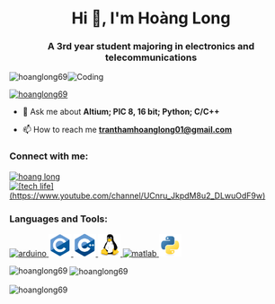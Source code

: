 <h1 align="center">Hi 👋, I'm Hoàng Long</h1>
<h3 align="center">A 3rd year student majoring in electronics and telecommunications</h3>
<img align="right" alt="Coding" width="400" src="https://cdn.dribbble.com/users/1162077/screenshots/3848914/programmer.gif">

<p align="left"> <img src="https://komarev.com/ghpvc/?username=hoanglong69&label=Profile%20views&color=0e75b6&style=flat" alt="hoanglong69" /> </p>

<p align="left"> <a href="https://github.com/ryo-ma/github-profile-trophy"><img src="https://github-profile-trophy.vercel.app/?username=hoanglong69" alt="hoanglong69" /></a> </p>

- 💬 Ask me about **Altium; PIC 8, 16 bit; Python; C/C++**

- 📫 How to reach me **tranthamhoanglong01@gmail.com**

<h3 align="left">Connect with me:</h3>
<p align="left">
<a href="https://www.facebook.com/hoanglong111203" target="blank"><img align="center" src="https://raw.githubusercontent.com/rahuldkjain/github-profile-readme-generator/master/src/images/icons/Social/facebook.svg" alt="hoang long" height="30" width="40" /></a>
<a href="https://www.youtube.com/@hoanglong01_altium" target="blank"><img align="center" src="https://raw.githubusercontent.com/rahuldkjain/github-profile-readme-generator/master/src/images/icons/Social/youtube.svg" alt="[tech life](https://www.youtube.com/channel/UCnru_JkpdM8u2_DLwuOdF9w)" height="30" width="40" /></a>
</p>

<h3 align="left">Languages and Tools:</h3>
<p align="left"> <a href="https://www.arduino.cc/" target="_blank" rel="noreferrer"> <img src="https://cdn.worldvectorlogo.com/logos/arduino-1.svg" alt="arduino" width="40" height="40"/> </a> <a href="https://www.cprogramming.com/" target="_blank" rel="noreferrer"> <img src="https://raw.githubusercontent.com/devicons/devicon/master/icons/c/c-original.svg" alt="c" width="40" height="40"/> </a> <a href="https://www.w3schools.com/cpp/" target="_blank" rel="noreferrer"> <img src="https://raw.githubusercontent.com/devicons/devicon/master/icons/cplusplus/cplusplus-original.svg" alt="cplusplus" width="40" height="40"/> </a> <a href="https://www.linux.org/" target="_blank" rel="noreferrer"> <img src="https://raw.githubusercontent.com/devicons/devicon/master/icons/linux/linux-original.svg" alt="linux" width="40" height="40"/> </a> <a href="https://www.mathworks.com/" target="_blank" rel="noreferrer"> <img src="https://upload.wikimedia.org/wikipedia/commons/2/21/Matlab_Logo.png" alt="matlab" width="40" height="40"/> </a> <a href="https://www.python.org" target="_blank" rel="noreferrer"> <img src="https://raw.githubusercontent.com/devicons/devicon/master/icons/python/python-original.svg" alt="python" width="40" height="40"/> </a> </p>

<p><img align="left" src="https://github-readme-stats.vercel.app/api/top-langs?username=hoanglong69&show_icons=true&locale=en&layout=compact" alt="hoanglong69" /></p>

<p>&nbsp;<img align="center" src="https://github-readme-stats.vercel.app/api?username=hoanglong69&show_icons=true&locale=en" alt="hoanglong69" /></p>

<p><img align="center" src="https://github-readme-streak-stats.herokuapp.com/?user=hoanglong69&" alt="hoanglong69" /></p>
